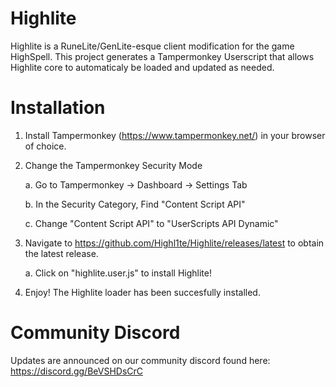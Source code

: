 # Highlite

Highlite is a RuneLite/GenLite-esque client modification for the game HighSpell. This project generates a Tampermonkey Userscript that allows Highlite core to automaticaly be loaded and updated as needed.

# Installation
1. Install Tampermonkey (https://www.tampermonkey.net/) in your browser of choice.
2. Change the Tampermonkey Security Mode
   
      a. Go to Tampermonkey -> Dashboard -> Settings Tab
   
      b. In the Security Category, Find "Content Script API"
   
      c. Change "Content Script API" to "UserScripts API Dynamic"
   
4. Navigate to https://github.com/Highl1te/Highlite/releases/latest to obtain the latest release.
   
      a. Click on "highlite.user.js" to install Highlite!
   
6. Enjoy! The Highlite loader has been succesfully installed.

# Community Discord
Updates are announced on our community discord found here: https://discord.gg/BeVSHDsCrC



